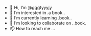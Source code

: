 - 👋 Hi, I’m @gggtyyyjy
- 👀 I’m interested in .a book..
- 🌱 I’m currently learning .book..
- 💞️ I’m looking to collaborate on ..book.
- 📫 How to reach me ...

<!---
gggtyyyjy/gggtyyyjy is a ✨ special ✨ repository because its `README.md` (this file) appears on your GitHub profile.
You can click the Preview link to take a look at your changes.
--->
